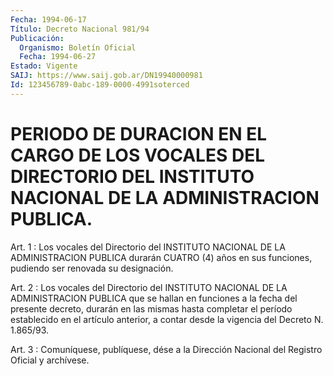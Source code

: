 ```yaml
---
Fecha: 1994-06-17
Título: Decreto Nacional 981/94
Publicación:
  Organismo: Boletín Oficial
  Fecha: 1994-06-27
Estado: Vigente
SAIJ: https://www.saij.gob.ar/DN19940000981
Id: 123456789-0abc-189-0000-4991soterced
---
```

# PERIODO DE DURACION EN EL CARGO DE LOS VOCALES DEL DIRECTORIO DEL INSTITUTO NACIONAL DE LA ADMINISTRACION PUBLICA.

<a id="1"></a>
Art.  1 : Los vocales del Directorio del INSTITUTO NACIONAL DE LA  ADMINISTRACION    PUBLICA   durarán  CUATRO  (4)  años  en  sus funciones, pudiendo ser renovada su designación.

<a id="2"></a>
Art.  2 : Los vocales del Directorio del INSTITUTO NACIONAL DE LA ADMINISTRACION  PUBLICA  que  se  hallan en funciones a la fecha del  presente  decreto, durarán en las mismas  hasta  completar  el período establecido  en  el  artículo  anterior,  a contar desde la vigencia del Decreto N. 1.865/93.

<a id="3"></a>
Art. 3 : Comuníquese, publíquese, dése a la Dirección Nacional del Registro Oficial y archívese.